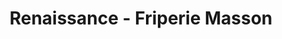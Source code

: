 ---
title: "Renaissance - Friperie Masson"
url: /montreal/renaissance-friperie-masson/
shop: Kleidung
---